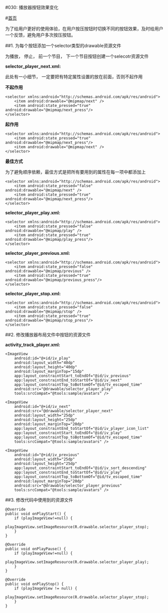 #030: 播放器按钮效果变化

#[首页](./../README.md)

为了给用户更好的使用体验，在用户按压按钮时切换不同的按钮效果，及时给用户一个反馈，避免用户多次按压按钮。

##1. 为每个按钮添加一个selector类型的drawable资源文件

为播放， 停止， 前一个节目， 下一个节目按钮创建一个selecotr资源文件

**selector_player_next.xml:**

此处有一小细节， 一定要把有特定属性设置的放在前面，否则不起作用

**不起作用**

	<selector xmlns:android="http://schemas.android.com/apk/res/android">
	    <item android:drawable="@mipmap/next" />
	    <item android:state_pressed="true"  android:drawable="@mipmap/next_press"/>
	</selector>
	
**起作用**

	<selector xmlns:android="http://schemas.android.com/apk/res/android">
	    <item android:state_pressed="true"  android:drawable="@mipmap/next_press"/>
	    <item android:drawable="@mipmap/next" />
	</selector>
	
**最佳方式**

为了避免顺序依赖，最佳方式是把所有要用到的属性在每一项中都添加上

	<selector xmlns:android="http://schemas.android.com/apk/res/android">
	    <item android:state_pressed="false" android:drawable="@mipmap/next" />
	    <item android:state_pressed="true"  android:drawable="@mipmap/next_press"/>
	</selector>
	
**selector_player_play.xml:**

	<selector xmlns:android="http://schemas.android.com/apk/res/android">
	    <item android:state_pressed="false" android:drawable="@mipmap/play" />
	    <item android:state_pressed="true"  android:drawable="@mipmap/play_press"/>
	</selector>

**selector_player_previous.xml:**

	<selector xmlns:android="http://schemas.android.com/apk/res/android">
	    <item android:state_pressed="false" android:drawable="@mipmap/previous" />
	    <item android:state_pressed="true"  android:drawable="@mipmap/previous_press"/>
	</selector>

**selector_player_stop.xml:**

	<selector xmlns:android="http://schemas.android.com/apk/res/android">
	    <item android:state_pressed="false" android:drawable="@mipmap/stop" />
	    <item android:state_pressed="true"  android:drawable="@mipmap/stop_press"/>
	</selector>

##2. 修改播放器布局文件中按钮的资源文件

**activity_track_player.xml:**

	<ImageView
		android:id="@+id/iv_play"
		android:layout_width="40dp"
		android:layout_height="40dp"
		android:layout_marginTop="15dp"
		app:layout_constraintStart_toEndOf="@id/iv_previous"
		app:layout_constraintEnd_toStartOf="@id/iv_next"
		app:layout_constraintTop_toBottomOf="@id/tv_escaped_time"
		android:src="@drawable/selector_player_play"
		tools:srcCompat="@tools:sample/avatars" />
		
	<ImageView
        android:id="@+id/iv_next"
        android:src="@drawable/selector_player_next"
        android:layout_width="25dp"
        android:layout_height="25dp"
        android:layout_marginTop="20dp"
        app:layout_constraintEnd_toStartOf="@id/iv_player_icon_list"
        app:layout_constraintStart_toEndOf="@id/iv_play"
        app:layout_constraintTop_toBottomOf="@id/tv_escaped_time"
        tools:srcCompat="@tools:sample/avatars" />
        
    <ImageView
        android:id="@+id/iv_previous"
        android:layout_width="25dp"
        android:layout_height="25dp"
        app:layout_constraintStart_toEndOf="@id/iv_sort_descending"
        app:layout_constraintEnd_toStartOf="@id/iv_play"
        app:layout_constraintTop_toBottomOf="@id/tv_escaped_time"
        android:layout_marginTop="20dp"
        android:src="@drawable/selector_player_previous"
        tools:srcCompat="@tools:sample/avatars" />
        
##3. 修改代码中使用到的资源文件

	@Override
    public void onPlayStart() {
        if (playImageView!=null) {
            playImageView.setImageResource(R.drawable.selector_player_stop);
        }
    }

    @Override
    public void onPlayPause() {
        if (playImageView!=null) {
            playImageView.setImageResource(R.drawable.selector_player_play);
        }
    }

    @Override
    public void onPlayStop() {
        if (playImageView != null) {
            playImageView.setImageResource(R.drawable.selector_player_stop);
        }
    }